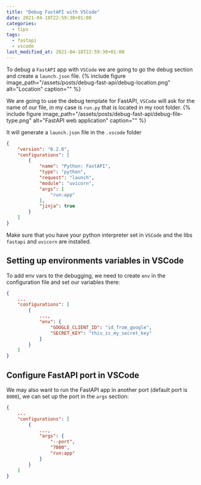 ```yaml
---
title: "Debug FastAPI with VSCode"
date: 2021-04-18T22:59:30+01:00
categories:
  - tips
tags:
  - fastapi
  - vscode
last_modified_at: 2021-04-18T22:59:30+01:00
---
```

To debug a `FastAPI` app with `VSCode` we are going to go the debug section and create a `launch.json` file.
{% include figure image_path="/assets/posts/debug-fast-api/debug-location.png" alt="Location" caption="" %}

We are going to use the debug template for FastAPI, `VSCode` will ask for the name of our file, in my case is `run.py` that is located in my root folder.
{% include figure image_path="/assets/posts/debug-fast-api/debug-file-type.png" alt="FastAPI web application" caption="" %}

It will generate a `launch.json` file in the `.vscode` folder
``` json
{
    "version": "0.2.0",
    "configurations": [
        {
            "name": "Python: FastAPI",
            "type": "python",
            "request": "launch",
            "module": "uvicorn",
            "args": [
                "run:app"
            ],
            "jinja": true
        }
    ]
}
```

Make sure that you have your python interpreter set in `VSCode` and the libs `fastapi` and `uvicorn` are installed.


## Setting up environments variables in VSCode
To add env vars to the debugging, we need to create `env` in the configuration file and set our variables there:
``` json
{
    ...
    "configurations": [
        { 
            ...,
            "env": {
                "GOOGLE_CLIENT_ID": "id_from_google",
                "SECRET_KEY": "this_is_my_secret_key"
            }
        }
    ]
}
```

## Configure FastAPI port in VSCode
We may also want to run the FastAPI app in another port (default port is `8000`), we can set up the port in the `args` section:
``` json
{
    ...
    "configurations": [
        { 
            ...,
            "args": {
                "--port",
                "7000",
                "run:app"
            }
        }
    ]
}
```